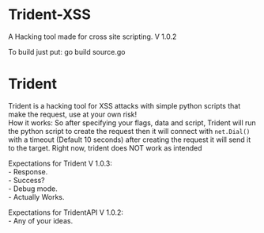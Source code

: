 # Trident-XSS
A Hacking tool made for cross site scripting. V 1.0.2

To build just put: go build source.go

# Trident
Trident is a hacking tool for XSS attacks with simple python scripts that make the request, use at your own risk!
<br />
How it works:
So after specifying your flags, data and script, Trident will run the python script to create the request then it will connect with `net.Dial()` with a timeout (Default 10 seconds) after creating the request it will send it to the target.
Right now, trident does NOT work as intended

Expectations for Trident V 1.0.3:<br />
    - Response.<br />
    - Success?<br />
    - Debug mode.<br />
    - Actually Works.<br />

Expectations for TridentAPI V 1.0.2:<br />
    - Any of your ideas.
